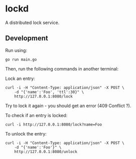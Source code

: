 
# lockd

A distributed lock service.


## Development

Run using:

    go run main.go

Then, run the following commands in another terminal:

Lock an entry:

```
curl -i -H "Content-Type: application/json" -X POST \
    -d "{'name':'Foo', 'ttl':30}" \
    http://127.0.0.1:8080/lock
```

Try to lock it again - you should get an error (409 Conflict ?).

To check if an entry is locked:

```
curl -i http://127.0.0.1:8080/lock?name=Foo
```

To unlock the entry:

```
curl -i -H "Content-Type: application/json" -X POST \
    -d "{'name':'Foo'}" \
    http://127.0.0.1:8080/unlock
```
